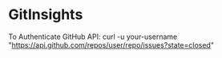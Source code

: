 # GitInsights
To Authenticate GitHub API:
curl -u your-username "https://api.github.com/repos/user/repo/issues?state=closed"
